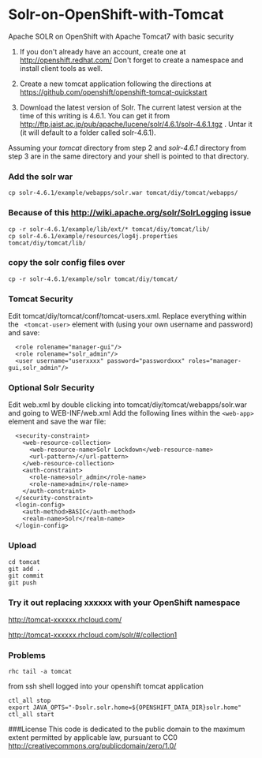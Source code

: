 Solr-on-OpenShift-with-Tomcat
=============================

Apache SOLR on OpenShift with Apache Tomcat7 with basic security


1. If you don't already have an account, create one at http://openshift.redhat.com/   Don't forget to create a namespace and install client tools as well.

2. Create a new tomcat application following the directions at https://github.com/openshift/openshift-tomcat-quickstart

3. Download the latest version of Solr. The current latest version at the time of this writing is 4.6.1. You can get it from http://ftp.jaist.ac.jp/pub/apache/lucene/solr/4.6.1/solr-4.6.1.tgz . Untar it (it will default to a folder called solr-4.6.1).

Assuming your *tomcat* directory from step 2 and *solr-4.6.1* directory from step 3 are in the same directory and your shell is pointed to that directory.

### Add the solr war
    cp solr-4.6.1/example/webapps/solr.war tomcat/diy/tomcat/webapps/


### Because of this http://wiki.apache.org/solr/SolrLogging issue 
    cp -r solr-4.6.1/example/lib/ext/* tomcat/diy/tomcat/lib/
    cp solr-4.6.1/example/resources/log4j.properties tomcat/diy/tomcat/lib/

### copy the solr config files over
    cp -r solr-4.6.1/example/solr tomcat/diy/tomcat/

### Tomcat Security
Edit tomcat/diy/tomcat/conf/tomcat-users.xml. Replace everything within the ``` <tomcat-user>``` element with (using your own username and password) and save:

```
  <role rolename="manager-gui"/>
  <role rolename="solr_admin"/>
  <user username="userxxxx" password="passwordxxx" roles="manager-gui,solr_admin"/>
```
### Optional Solr Security
Edit web.xml by double clicking into tomcat/diy/tomcat/webapps/solr.war and going to WEB-INF/web.xml
Add the following lines within the ```<web-app>``` element and save the war file:

```
  <security-constraint>
    <web-resource-collection>
      <web-resource-name>Solr Lockdown</web-resource-name>
      <url-pattern>/</url-pattern>
    </web-resource-collection>
    <auth-constraint>
      <role-name>solr_admin</role-name>
      <role-name>admin</role-name>
    </auth-constraint>
  </security-constraint>
  <login-config>
    <auth-method>BASIC</auth-method>
    <realm-name>Solr</realm-name>
  </login-config> 
```

### Upload  
    cd tomcat
    git add .
    git commit
    git push


### Try it out replacing xxxxxx with your OpenShift namespace
http://tomcat-xxxxxx.rhcloud.com/

http://tomcat-xxxxxx.rhcloud.com/solr/#/collection1

### Problems
    rhc tail -a tomcat

from ssh shell logged into your openshift tomcat application
```
ctl_all stop
export JAVA_OPTS="-Dsolr.solr.home=${OPENSHIFT_DATA_DIR}solr.home"
ctl_all start
```

###License
This code is dedicated to the public domain to the maximum extent permitted by applicable law, pursuant to CC0 http://creativecommons.org/publicdomain/zero/1.0/
